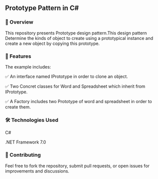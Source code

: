 ## Prototype Pattern in C#
 
### 📌 Overview
This repository presents Prototype design pattern.This design pattern Determine the kinds of object to create using a prototypical instance and create a new object by copying this prototype.

### 🎯 Features
 
The example includes:

✅ An interface named IPrototype in order to clone an object.
  
✅ Two Concret classes for Word and Spreadsheet which inherit from IPrototype.
 
✅ A Factory includes two Prototype of word and spreadsheet in order to create them.


 
### 🛠️ Technologies Used
 
C#
 
.NET Framework 7.0

### 🤝 Contributing
 
Feel free to fork the repository, submit pull requests, or open issues for improvements and discussions.

